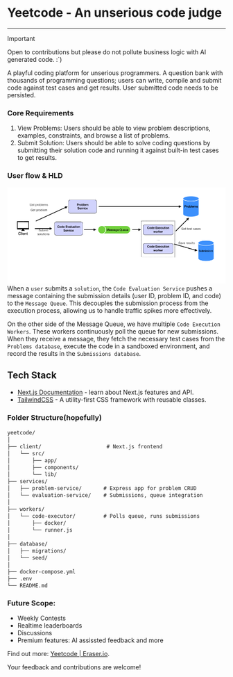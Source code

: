 # Yeetcode - An unserious code judge

---

> [!IMPORTANT]
> Open to contributions but please do not pollute business logic with AI generated code. :`)

A playful coding platform for unserious programmers.
A question bank with thousands of programming questions; users can write, compile and submit code against test cases and get results. User submitted code needs to be persisted.

### Core Requirements

1. View Problems: Users should be able to view problem descriptions, examples, constraints, and browse a list of problems.
2. Submit Solution: Users should be able to solve coding questions by submitting their solution code and running it against built-in test cases to get results.

### User flow & HLD

![Architecture Diagram](image.png)
When a `user` submits a `solution`, the `Code Evaluation Service` pushes a message containing the submission details (user ID, problem ID, and code) to the `Message Queue`. This decouples the submission process from the execution process, allowing us to handle traffic spikes more effectively.

On the other side of the Message Queue, we have multiple `Code Execution Workers`. These workers continuously poll the queue for new submissions. When they receive a message, they fetch the necessary test cases from the `Problems database`, execute the code in a sandboxed environment, and record the results in the `Submissions database`.

## Tech Stack

- [Next.js Documentation](https://nextjs.org/docs) - learn about Next.js features and API.
- [TailwindCSS](https://tailwindcss.com/) - A utility-first CSS framework with reusable classes.

### Folder Structure(hopefully)

    yeetcode/
    │
    ├── client/                     # Next.js frontend
    │   └── src/
    │       ├── app/
    │       ├── components/
    │       └── lib/
    ├── services/
    │   ├── problem-service/       # Express app for problem CRUD
    │   └── evaluation-service/    # Submissions, queue integration
    │
    ├── workers/
    │   └── code-executor/         # Polls queue, runs submissions
    │       ├── docker/
    │       └── runner.js
    │
    ├── database/
    │   ├── migrations/
    │   └── seed/
    │
    ├── docker-compose.yml
    ├── .env
    └── README.md

### Future Scope:

- Weekly Contests
- Realtime leaderboards
- Discussions
- Premium features: AI assissted feedback and more

Find out more: [Yeetcode | Eraser.io](https://app.eraser.io/workspace/PnG5Yluj9dpLTMZpRY2X).

Your feedback and contributions are welcome!